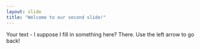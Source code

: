 ```yaml
---
layout: slide
title: "Welcome to our second slide!"
---
```

Your text - I suppose I fill in something here? There.
Use the left arrow to go back!
